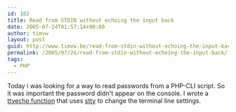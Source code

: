 ```yaml
---
id: 102
title: Read from STDIN without echoing the input back
date: 2005-07-24T01:57:14+00:00
author: timvw
layout: post
guid: http://www.timvw.be/read-from-stdin-without-echoing-the-input-back/
permalink: /2005/07/24/read-from-stdin-without-echoing-the-input-back/
tags:
  - PHP
---
```

Today i was looking for a way to read passwords from a PHP-CLI script. So it was important the password didn't appear on the console. I wrote a [ttyecho function](http://www.timvw.be/wp-content/code/php/ttyecho.php.txt) that uses [stty](http://unixhelp.ed.ac.uk/CGI/man-cgi?stty) to change the terminal line settings.

